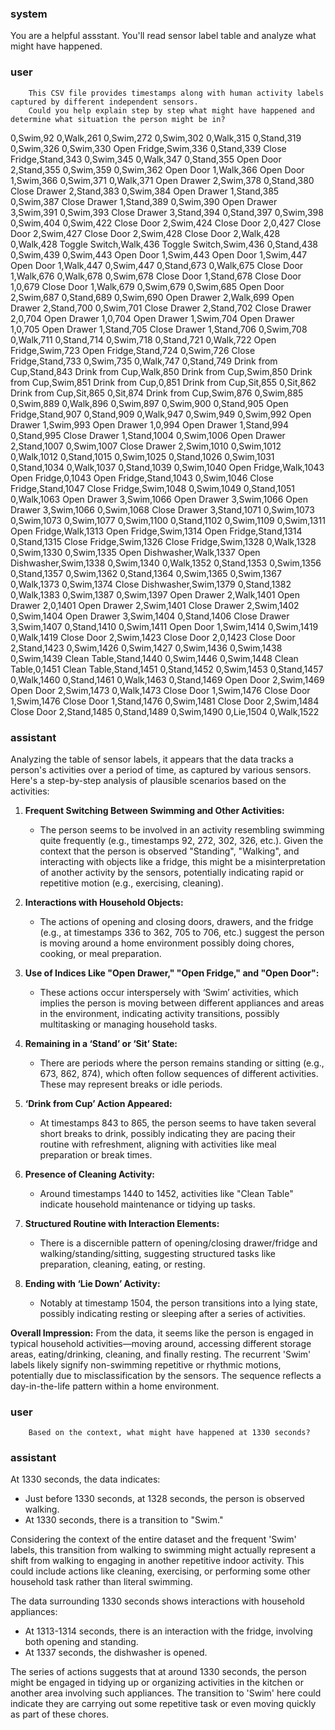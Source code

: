 ### system
You are a helpful assstant. You'll read sensor label table and analyze what might have happened.
### user

        This CSV file provides timestamps along with human activity labels captured by different independent sensors.
        Could you help explain step by step what might have happened and determine what situation the person might be in?
    
0,Swim,92
0,Walk,261
0,Swim,272
0,Swim,302
0,Walk,315
0,Stand,319
0,Swim,326
0,Swim,330
Open Fridge,Swim,336
0,Stand,339
Close Fridge,Stand,343
0,Swim,345
0,Walk,347
0,Stand,355
Open Door 2,Stand,355
0,Swim,359
0,Swim,362
Open Door 1,Walk,366
Open Door 1,Swim,366
0,Swim,371
0,Walk,371
Open Drawer 2,Swim,378
0,Stand,380
Close Drawer 2,Stand,383
0,Swim,384
Open Drawer 1,Stand,385
0,Swim,387
Close Drawer 1,Stand,389
0,Swim,390
Open Drawer 3,Swim,391
0,Swim,393
Close Drawer 3,Stand,394
0,Stand,397
0,Swim,398
0,Swim,404
0,Swim,422
Close Door 2,Swim,424
Close Door 2,0,427
Close Door 2,Swim,427
Close Door 2,Swim,428
Close Door 2,Walk,428
0,Walk,428
Toggle Switch,Walk,436
Toggle Switch,Swim,436
0,Stand,438
0,Swim,439
0,Swim,443
Open Door 1,Swim,443
Open Door 1,Swim,447
Open Door 1,Walk,447
0,Swim,447
0,Stand,673
0,Walk,675
Close Door 1,Walk,676
0,Walk,678
0,Swim,678
Close Door 1,Stand,678
Close Door 1,0,679
Close Door 1,Walk,679
0,Swim,679
0,Swim,685
Open Door 2,Swim,687
0,Stand,689
0,Swim,690
Open Drawer 2,Walk,699
Open Drawer 2,Stand,700
0,Swim,701
Close Drawer 2,Stand,702
Close Drawer 2,0,704
Open Drawer 1,0,704
Open Drawer 1,Swim,704
Open Drawer 1,0,705
Open Drawer 1,Stand,705
Close Drawer 1,Stand,706
0,Swim,708
0,Walk,711
0,Stand,714
0,Swim,718
0,Stand,721
0,Walk,722
Open Fridge,Swim,723
Open Fridge,Stand,724
0,Swim,726
Close Fridge,Stand,733
0,Swim,735
0,Walk,747
0,Stand,749
Drink from Cup,Stand,843
Drink from Cup,Walk,850
Drink from Cup,Swim,850
Drink from Cup,Swim,851
Drink from Cup,0,851
Drink from Cup,Sit,855
0,Sit,862
Drink from Cup,Sit,865
0,Sit,874
Drink from Cup,Swim,876
0,Swim,885
0,Swim,889
0,Walk,896
0,Swim,897
0,Swim,900
0,Stand,905
Open Fridge,Stand,907
0,Stand,909
0,Walk,947
0,Swim,949
0,Swim,992
Open Drawer 1,Swim,993
Open Drawer 1,0,994
Open Drawer 1,Stand,994
0,Stand,995
Close Drawer 1,Stand,1004
0,Swim,1006
Open Drawer 2,Stand,1007
0,Swim,1007
Close Drawer 2,Swim,1010
0,Swim,1012
0,Walk,1012
0,Stand,1015
0,Swim,1025
0,Stand,1026
0,Swim,1031
0,Stand,1034
0,Walk,1037
0,Stand,1039
0,Swim,1040
Open Fridge,Walk,1043
Open Fridge,0,1043
Open Fridge,Stand,1043
0,Swim,1046
Close Fridge,Stand,1047
Close Fridge,Swim,1048
0,Swim,1049
0,Stand,1051
0,Walk,1063
Open Drawer 3,Swim,1066
Open Drawer 3,Swim,1066
Open Drawer 3,Swim,1066
0,Swim,1068
Close Drawer 3,Stand,1071
0,Swim,1073
0,Swim,1073
0,Swim,1077
0,Swim,1100
0,Stand,1102
0,Swim,1109
0,Swim,1311
Open Fridge,Walk,1313
Open Fridge,Swim,1314
Open Fridge,Stand,1314
0,Stand,1315
Close Fridge,Swim,1326
Close Fridge,Swim,1328
0,Walk,1328
0,Swim,1330
0,Swim,1335
Open Dishwasher,Walk,1337
Open Dishwasher,Swim,1338
0,Swim,1340
0,Walk,1352
0,Stand,1353
0,Swim,1356
0,Stand,1357
0,Swim,1362
0,Stand,1364
0,Swim,1365
0,Swim,1367
0,Walk,1373
0,Swim,1374
Close Dishwasher,Swim,1379
0,Stand,1382
0,Walk,1383
0,Swim,1387
0,Swim,1397
Open Drawer 2,Walk,1401
Open Drawer 2,0,1401
Open Drawer 2,Swim,1401
Close Drawer 2,Swim,1402
0,Swim,1404
Open Drawer 3,Swim,1404
0,Stand,1406
Close Drawer 3,Swim,1407
0,Stand,1410
0,Swim,1411
Open Door 1,Swim,1414
0,Swim,1419
0,Walk,1419
Close Door 2,Swim,1423
Close Door 2,0,1423
Close Door 2,Stand,1423
0,Swim,1426
0,Swim,1427
0,Swim,1436
0,Swim,1438
0,Swim,1439
Clean Table,Stand,1440
0,Swim,1446
0,Swim,1448
Clean Table,0,1451
Clean Table,Stand,1451
0,Stand,1452
0,Swim,1453
0,Stand,1457
0,Walk,1460
0,Stand,1461
0,Walk,1463
0,Stand,1469
Open Door 2,Swim,1469
Open Door 2,Swim,1473
0,Walk,1473
Close Door 1,Swim,1476
Close Door 1,Swim,1476
Close Door 1,Stand,1476
0,Swim,1481
Close Door 2,Swim,1484
Close Door 2,Stand,1485
0,Stand,1489
0,Swim,1490
0,Lie,1504
0,Walk,1522

### assistant
Analyzing the table of sensor labels, it appears that the data tracks a person's activities over a period of time, as captured by various sensors. Here's a step-by-step analysis of plausible scenarios based on the activities:

1. **Frequent Switching Between Swimming and Other Activities:**
   - The person seems to be involved in an activity resembling swimming quite frequently (e.g., timestamps 92, 272, 302, 326, etc.). Given the context that the person is observed "Standing", "Walking", and interacting with objects like a fridge, this might be a misinterpretation of another activity by the sensors, potentially indicating rapid or repetitive motion (e.g., exercising, cleaning).

2. **Interactions with Household Objects:**
   - The actions of opening and closing doors, drawers, and the fridge (e.g., at timestamps 336 to 362, 705 to 706, etc.) suggest the person is moving around a home environment possibly doing chores, cooking, or meal preparation.

3. **Use of Indices Like "Open Drawer," "Open Fridge," and "Open Door":**
   - These actions occur interspersely with ‘Swim’ activities, which implies the person is moving between different appliances and areas in the environment, indicating activity transitions, possibly multitasking or managing household tasks.

4. **Remaining in a ‘Stand’ or ‘Sit’ State:**
   - There are periods where the person remains standing or sitting (e.g., 673, 862, 874), which often follow sequences of different activities. These may represent breaks or idle periods.

5. **‘Drink from Cup’ Action Appeared:**
   - At timestamps 843 to 865, the person seems to have taken several short breaks to drink, possibly indicating they are pacing their routine with refreshment, aligning with activities like meal preparation or break times.

6. **Presence of Cleaning Activity:**
   - Around timestamps 1440 to 1452, activities like "Clean Table" indicate household maintenance or tidying up tasks.

7. **Structured Routine with Interaction Elements:**
   - There is a discernible pattern of opening/closing drawer/fridge and walking/standing/sitting, suggesting structured tasks like preparation, cleaning, eating, or resting.

8. **Ending with ‘Lie Down’ Activity:**
   - Notably at timestamp 1504, the person transitions into a lying state, possibly indicating resting or sleeping after a series of activities.

**Overall Impression:**
From the data, it seems like the person is engaged in typical household activities—moving around, accessing different storage areas, eating/drinking, cleaning, and finally resting. The recurrent 'Swim' labels likely signify non-swimming repetitive or rhythmic motions, potentially due to misclassification by the sensors. The sequence reflects a day-in-the-life pattern within a home environment.
### user

        Based on the context, what might have happened at 1330 seconds?
    
### assistant
At 1330 seconds, the data indicates:

- Just before 1330 seconds, at 1328 seconds, the person is observed walking.
- At 1330 seconds, there is a transition to "Swim."

Considering the context of the entire dataset and the frequent 'Swim' labels, this transition from walking to swimming might actually represent a shift from walking to engaging in another repetitive indoor activity. This could include actions like cleaning, exercising, or performing some other household task rather than literal swimming.

The data surrounding 1330 seconds shows interactions with household appliances:
- At 1313-1314 seconds, there is an interaction with the fridge, involving both opening and standing.
- At 1337 seconds, the dishwasher is opened.

The series of actions suggests that at around 1330 seconds, the person might be engaged in tidying up or organizing activities in the kitchen or another area involving such appliances. The transition to 'Swim' here could indicate they are carrying out some repetitive task or even moving quickly as part of these chores.
